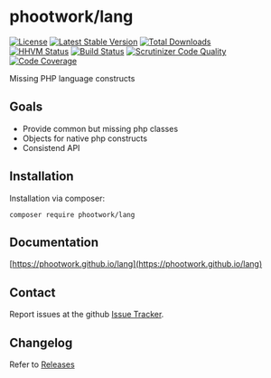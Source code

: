 # phootwork/lang

[![License](https://poser.pugx.org/phootwork/lang/license)](https://packagist.org/packages/phootwork/lang)
[![Latest Stable Version](https://poser.pugx.org/phootwork/lang/v/stable)](https://packagist.org/packages/phootwork/lang)
[![Total Downloads](https://poser.pugx.org/phootwork/lang/downloads)](https://packagist.org/packages/phootwork/lang)<br>
[![HHVM Status](http://hhvm.h4cc.de/badge/phootwork/lang.svg?style=flat)](http://hhvm.h4cc.de/package/phootwork/lang)
[![Build Status](https://travis-ci.org/phootwork/lang.svg?branch=master)](https://travis-ci.org/phootwork/lang)
[![Scrutinizer Code Quality](https://scrutinizer-ci.com/g/phootwork/lang/badges/quality-score.png?b=master)](https://scrutinizer-ci.com/g/phootwork/lang/?branch=master)
[![Code Coverage](https://scrutinizer-ci.com/g/phootwork/lang/badges/coverage.png?b=master)](https://scrutinizer-ci.com/g/phootwork/lang/?branch=master)

Missing PHP language constructs

## Goals

- Provide common but missing php classes
- Objects for native php constructs
- Consistend API

## Installation

Installation via composer:

```
composer require phootwork/lang
```

## Documentation

[https://phootwork.github.io/lang](https://phootwork.github.io/lang)

## Contact

Report issues at the github [Issue Tracker](https://github.com/phootwork/lang/issues).

## Changelog

Refer to [Releases](https://github.com/phootwork/lang/releases)
